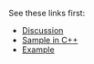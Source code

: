 
See these links first:

* [Discussion](https://www.daniweb.com/programming/software-development/threads/228599/english-french-dictionary-ideas#post1009516)
* [Sample in C++](http://cis.stvincent.edu/html/tutorials/swd/stl/maps/diction.cpp)
* [Example](http://dictionnaire.reverso.net/anglais-francais/potato/forced)
